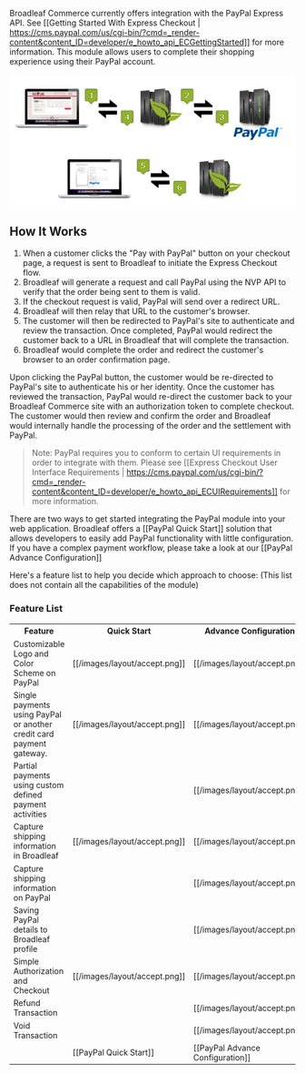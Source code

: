 Broadleaf Commerce currently offers integration with the PayPal Express API. See [[Getting Started With Express Checkout | https://cms.paypal.com/us/cgi-bin/?cmd=_render-content&content_ID=developer/e_howto_api_ECGettingStarted]] for more information. This module allows users to complete their shopping experience using their PayPal account.

![Paypal Diagram](images/payment-paypal-diagram.png)

## How It Works
1. When a customer clicks the "Pay with PayPal" button on your checkout page, a request is sent to Broadleaf to initiate the Express Checkout flow.
2. Broadleaf will generate a request and call PayPal using the NVP API to verify that the order being sent to them is valid.
3. If the checkout request is valid, PayPal will send over a redirect URL.
4. Broadleaf will then relay that URL to the customer's browser.
5. The customer will then be redirected to PayPal's site to authenticate and review the transaction. Once completed, PayPal would redirect the customer back to a URL in Broadleaf that will complete the transaction.
6. Broadleaf would complete the order and redirect the customer's browser to an order confirmation page.
 

Upon clicking the PayPal button, the customer would be re-directed to PayPal's site to authenticate his or her identity. 
Once the customer has reviewed the transaction, PayPal would re-direct the customer back to your Broadleaf Commerce site with an authorization token to complete checkout. 
The customer would then review and confirm the order and Broadleaf would internally handle the processing of the order and the settlement with PayPal. 
> Note: PayPal requires you to conform to certain UI requirements in order to integrate with them. Please see [[Express Checkout User Interface Requirements | https://cms.paypal.com/us/cgi-bin/?cmd=_render-content&content_ID=developer/e_howto_api_ECUIRequirements]] for more information.

There are two ways to get started integrating the PayPal module into your web application. 
Broadleaf offers a [[PayPal Quick Start]] solution that allows developers to easily add PayPal functionality with little configuration.
If you have a complex payment workflow, please take a look at our [[PayPal Advance Configuration]]

Here's a feature list to help you decide which approach to choose:
(This list does not contain all the capabilities of the module)

### Feature List
<table>
  <tr>
    <th>Feature</th>
    <th>Quick Start</th>
    <th>Advance Configuration</th>
  </tr>
  <tr>
    <td>Customizable Logo and Color Scheme on PayPal </td>
    <td>[[/images/layout/accept.png]]</td>
    <td>[[/images/layout/accept.png]]</td>
  </tr>
  <tr>
    <td>Single payments using PayPal or another credit card payment gateway. </td>
    <td>[[/images/layout/accept.png]]</td>
    <td>[[/images/layout/accept.png]]</td>
  </tr>
  <tr>
    <td>Partial payments using custom defined payment activities </td>
    <td></td>
    <td>[[/images/layout/accept.png]]</td>
  </tr>
  <tr>
    <td>Capture shipping information in Broadleaf </td>
    <td>[[/images/layout/accept.png]]</td>
    <td>[[/images/layout/accept.png]]</td>
  </tr>
  <tr>
    <td>Capture shipping information on PayPal </td>
    <td></td>
    <td>[[/images/layout/accept.png]]</td>
  </tr>
  <tr>
    <td>Saving PayPal details to Broadleaf profile </td>
    <td></td>
    <td>[[/images/layout/accept.png]]</td>
  </tr>
  <tr>
    <td>Simple Authorization and Checkout</td>
    <td>[[/images/layout/accept.png]]</td>
    <td>[[/images/layout/accept.png]]</td>
  </tr>  
  <tr>
    <td>Refund Transaction</td>
    <td></td>
    <td>[[/images/layout/accept.png]]</td>
  </tr>
  <tr>
    <td>Void Transaction</td>
    <td></td>
    <td>[[/images/layout/accept.png]]</td>
  </tr>
    <td></td>
    <td>[[PayPal Quick Start]]</td>
    <td>[[PayPal Advance Configuration]]</td>
  </tr>  
</table>